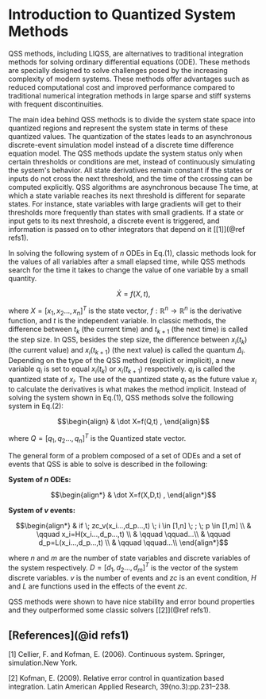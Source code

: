 # Introduction to Quantized System Methods


QSS methods, including LIQSS, are alternatives to traditional integration methods for solving ordinary differential equations (ODE). These methods are specially designed to solve challenges posed by the increasing complexity of modern systems. These methods offer advantages such as reduced computational cost and improved performance compared to traditional numerical integration methods in large sparse and stiff systems with frequent discontinuities. 

The main idea behind QSS methods is to divide the system state space into quantized regions and represent the system state in terms of these quantized values. The quantization of the states leads to an asynchronous discrete-event simulation model instead of a discrete time difference equation model. The QSS methods update the system status only when certain thresholds or conditions are met, instead of continuously simulating the system's behavior. All state derivatives remain constant if the states or inputs do not cross the next threshold, and the time of the crossing can be computed explicitly. QSS algorithms are asynchronous because The time, at which a state variable reaches its next threshold is different for separate states. For instance, state variables with large gradients will get to their thresholds more frequently than states with small gradients. If a state or input gets to its next threshold, a discrete event is triggered, and information is passed on to other integrators that depend on it [[1]](@ref refs1).

In solving the following system of $n$ ODEs in Eq.(1), classic methods look for the values of all variables after a small elapsed time, while QSS methods search for the time it takes to change the value of one variable by a small quantity. 
```math
\begin{equation}
   \dot X=f(X,t) , 
\end{equation}
```

where $X=[x_1,x_2...,x_n]^T$ is the state vector, $f:\mathbb{R}^n \rightarrow \mathbb{R}^n$ is the derivative function, and $t$ is the independent variable.
In classic methods, the difference between $t_k$ (the current time) and $t_{k+1}$ (the next time) is called the step size. 
In QSS, besides the step size, the difference between $x_i(t_k)$ (the current value) and $x_i(t_{k+1})$ (the next value) is called the quantum $\Delta_i$.
Depending on the type of the QSS method (explicit or implicit), a new variable $q_i$ is set to equal $x_i(t_k)$  or $x_i(t_{k+1})$ respectively. 
$q_i$ is called the quantized state of $x_i$.
The use of the quantized state $q_{i}$ as the future value $x_{i}$ to calculate the derivatives is what makes the method implicit. 
Instead of solving the system shown in Eq.(1), QSS methods solve the following system in Eq.(2):
```math
\begin{align}
  & \dot X=f(Q,t) , 
\end{align}
```
where $Q=[q_1,q_2...,q_n]^T$ is the Quantized state vector.

The general form of a problem composed of a set of ODEs and a set of events that QSS is able to solve is described in the following: 

**System of $n$ ODEs:**

```math
\begin{align*}
  & \dot X=f(X,D,t) , 
\end{align*}
```

**System of $v$ events:**
```math
\begin{align*}
& if \; zc_v(x_i...,d_p...,t) \; i \in [1,n]  \;  ; \; p  \in [1,m] \\
& \qquad x_i=H(x_i...,d_p...,t) \\
& \qquad \qquad...\\
& \qquad d_p=L(x_i...,d_p...,t)  \\
& \qquad \qquad...\\
\end{align*}
```

where $n$ and $m$ are the number of state variables and discrete variables of the system respectively. $D=[d_1,d_2...,d_m]^T$ is the vector of the system discrete variables. $v$ is the number of events and $zc$ is an event condition, $H$ and $L$ are functions used in the effects of the event $zc$.

QSS methods were shown to have nice stability and error bound properties and they outperformed some classic solvers [[2]](@ref refs1).




## [References](@id refs1)

[1] Cellier, F. and Kofman, E. (2006). Continuous system. Springer, simulation.New York.

[2]  Kofman, E. (2009). Relative error control in quantization based integration. Latin American
Applied Research, 39(no.3):pp.231–238.



